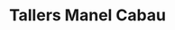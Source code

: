 ---
title: "Tallers Manel Cabau"
url: /lleida/tallers-manel-cabau/
shop: reparación de automóviles
---